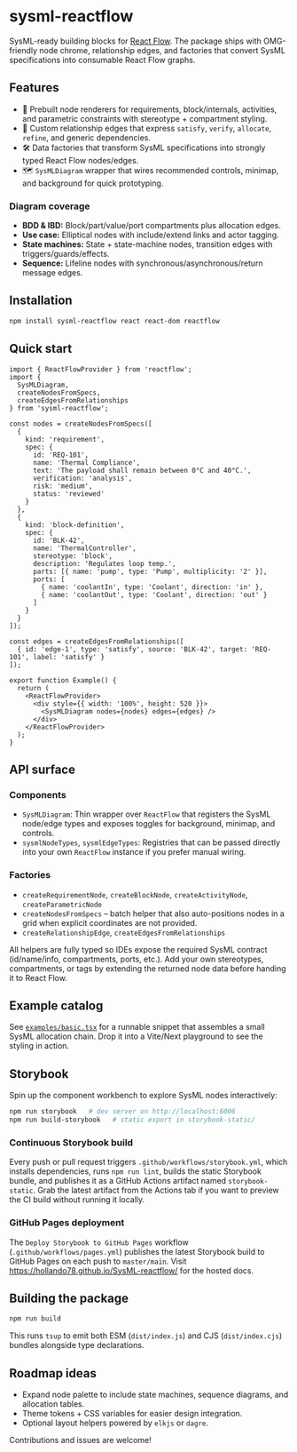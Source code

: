 # sysml-reactflow

SysML-ready building blocks for [React Flow](https://reactflow.dev). The package ships with OMG-friendly node chrome, relationship edges, and factories that convert SysML specifications into consumable React Flow graphs.

## Features

- 🧱 Prebuilt node renderers for requirements, block/internals, activities, and parametric constraints with stereotype + compartment styling.
- 🔗 Custom relationship edges that express `satisfy`, `verify`, `allocate`, `refine`, and generic dependencies.
- 🛠️ Data factories that transform SysML specifications into strongly typed React Flow nodes/edges.
- 🗺️ `SysMLDiagram` wrapper that wires recommended controls, minimap, and background for quick prototyping.

### Diagram coverage

- **BDD & IBD:** Block/part/value/port compartments plus allocation edges.
- **Use case:** Elliptical nodes with include/extend links and actor tagging.
- **State machines:** State + state-machine nodes, transition edges with triggers/guards/effects.
- **Sequence:** Lifeline nodes with synchronous/asynchronous/return message edges.

## Installation

```bash
npm install sysml-reactflow react react-dom reactflow
```

## Quick start

```tsx
import { ReactFlowProvider } from 'reactflow';
import {
  SysMLDiagram,
  createNodesFromSpecs,
  createEdgesFromRelationships
} from 'sysml-reactflow';

const nodes = createNodesFromSpecs([
  {
    kind: 'requirement',
    spec: {
      id: 'REQ-101',
      name: 'Thermal Compliance',
      text: 'The payload shall remain between 0°C and 40°C.',
      verification: 'analysis',
      risk: 'medium',
      status: 'reviewed'
    }
  },
  {
    kind: 'block-definition',
    spec: {
      id: 'BLK-42',
      name: 'ThermalController',
      stereotype: 'block',
      description: 'Regulates loop temp.',
      parts: [{ name: 'pump', type: 'Pump', multiplicity: '2' }],
      ports: [
        { name: 'coolantIn', type: 'Coolant', direction: 'in' },
        { name: 'coolantOut', type: 'Coolant', direction: 'out' }
      ]
    }
  }
]);

const edges = createEdgesFromRelationships([
  { id: 'edge-1', type: 'satisfy', source: 'BLK-42', target: 'REQ-101', label: 'satisfy' }
]);

export function Example() {
  return (
    <ReactFlowProvider>
      <div style={{ width: '100%', height: 520 }}>
        <SysMLDiagram nodes={nodes} edges={edges} />
      </div>
    </ReactFlowProvider>
  );
}
```

## API surface

### Components

- `SysMLDiagram`: Thin wrapper over `ReactFlow` that registers the SysML node/edge types and exposes toggles for background, minimap, and controls.
- `sysmlNodeTypes`, `sysmlEdgeTypes`: Registries that can be passed directly into your own `ReactFlow` instance if you prefer manual wiring.

### Factories

- `createRequirementNode`, `createBlockNode`, `createActivityNode`, `createParametricNode`
- `createNodesFromSpecs` – batch helper that also auto-positions nodes in a grid when explicit coordinates are not provided.
- `createRelationshipEdge`, `createEdgesFromRelationships`

All helpers are fully typed so IDEs expose the required SysML contract (id/name/info, compartments, ports, etc.). Add your own stereotypes, compartments, or tags by extending the returned node data before handing it to React Flow.

## Example catalog

See [`examples/basic.tsx`](examples/basic.tsx) for a runnable snippet that assembles a small SysML allocation chain. Drop it into a Vite/Next playground to see the styling in action.

## Storybook

Spin up the component workbench to explore SysML nodes interactively:

```bash
npm run storybook   # dev server on http://localhost:6006
npm run build-storybook   # static export in storybook-static/
```

### Continuous Storybook build

Every push or pull request triggers `.github/workflows/storybook.yml`, which installs dependencies, runs `npm run lint`, builds the static Storybook bundle, and publishes it as a GitHub Actions artifact named `storybook-static`. Grab the latest artifact from the Actions tab if you want to preview the CI build without running it locally.

### GitHub Pages deployment

The `Deploy Storybook to GitHub Pages` workflow (`.github/workflows/pages.yml`) publishes the latest Storybook build to GitHub Pages on each push to `master/main`. Visit https://hollando78.github.io/SysML-reactflow/ for the hosted docs.

## Building the package

```bash
npm run build
```

This runs `tsup` to emit both ESM (`dist/index.js`) and CJS (`dist/index.cjs`) bundles alongside type declarations.

## Roadmap ideas

- Expand node palette to include state machines, sequence diagrams, and allocation tables.
- Theme tokens + CSS variables for easier design integration.
- Optional layout helpers powered by `elkjs` or `dagre`.

Contributions and issues are welcome!

